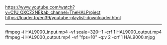 https://www.youtube.com/watch?v=C1U_OXCZ2NE&ab_channel=TheHALProject
https://loader.to/en39/youtube-playlist-downloader.html

----------

ffmpeg -i HAL9000_input.mp4 -vf scale=320:-1 -crf 1 HAL9000_output.mp4
ffmpeg -i HAL9000_output.mp4 -vf "fps=10" -q:v 2 -crf 1 HAL9000.mjpg